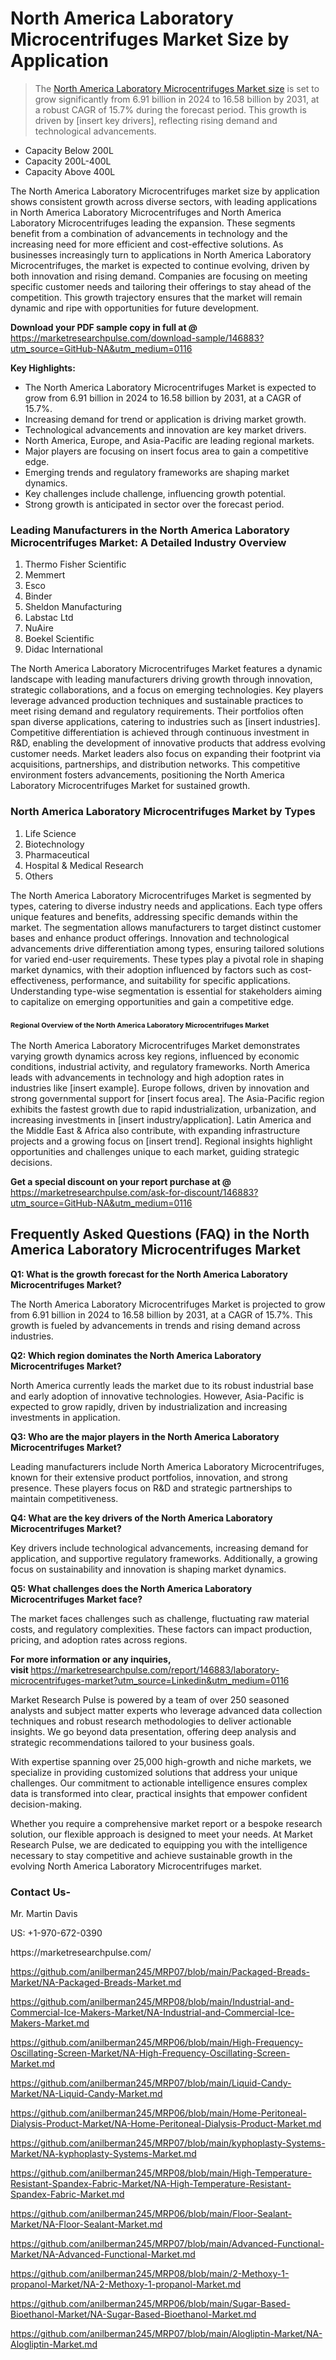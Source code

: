 <h1>North America Laboratory Microcentrifuges Market&nbsp;Size by Application</h1><blockquote><p>The <a href="https://marketresearchpulse.com/download-sample/146883?utm_source=GitHub-NA&amp;utm_medium=0116">North America Laboratory Microcentrifuges Market size</a> is set to grow significantly from 6.91 billion in 2024 to 16.58 billion by 2031, at a robust CAGR of 15.7% during the forecast period. This growth is driven by [insert key drivers], reflecting rising demand and technological advancements.</p></blockquote><ul><li>Capacity Below 200L <li> Capacity 200L-400L <li> Capacity Above 400L</li></ul><p>The North America Laboratory Microcentrifuges market size by application shows consistent growth across diverse sectors, with leading applications in North America Laboratory Microcentrifuges and North America Laboratory Microcentrifuges leading the expansion. These segments benefit from a combination of advancements in technology and the increasing need for more efficient and cost-effective solutions. As businesses increasingly turn to applications in North America Laboratory Microcentrifuges, the market is expected to continue evolving, driven by both innovation and rising demand. Companies are focusing on meeting specific customer needs and tailoring their offerings to stay ahead of the competition. This growth trajectory ensures that the market will remain dynamic and ripe with opportunities for future development.</p><p><strong>Download your PDF sample copy in full at @ </strong><a href="https://marketresearchpulse.com/download-sample/146883?utm_source=GitHub-NA&amp;utm_medium=0116">https://marketresearchpulse.com/download-sample/146883?utm_source=GitHub-NA&amp;utm_medium=0116</a></p><p><strong>Key Highlights: </strong></p><ul><li>The North America Laboratory Microcentrifuges Market is expected to grow from 6.91 billion in 2024 to 16.58 billion by 2031, at a CAGR of 15.7%.</li><li>Increasing demand for trend or application is driving market growth.</li><li>Technological advancements and innovation are key market drivers.</li><li>North America, Europe, and Asia-Pacific are leading regional markets.</li><li>Major players are focusing on insert focus area to gain a competitive edge.</li><li>Emerging trends and regulatory frameworks are shaping market dynamics.</li><li>Key challenges include challenge, influencing growth potential.</li><li>Strong growth is anticipated in sector over the forecast period.</li></ul><h3>Leading Manufacturers in the North America Laboratory Microcentrifuges Market: A Detailed Industry Overview</h3><ol><li>Thermo Fisher Scientific</li><li>Memmert</li><li>Esco</li><li>Binder</li><li>Sheldon Manufacturing</li><li>Labstac Ltd</li><li>NuAire</li><li>Boekel Scientific</li><li>Didac International</li></ol><div class="flex max-w-full flex-col flex-grow"><div class="min-h-8 text-message flex w-full flex-col items-end gap-2 whitespace-normal break-words [.text-message+&amp;]:mt-5" dir="auto" data-message-author-role="assistant" data-message-id="fd8432e4-4910-450d-b182-61b7bfb0a01f" data-message-model-slug="gpt-4o"><div class="flex w-full flex-col gap-1 empty:hidden first:pt-[3px]"><div class="markdown prose w-full break-words dark:prose-invert light"><p>The North America Laboratory Microcentrifuges Market features a dynamic landscape with leading manufacturers driving growth through innovation, strategic collaborations, and a focus on emerging technologies. Key players leverage advanced production techniques and sustainable practices to meet rising demand and regulatory requirements. Their portfolios often span diverse applications, catering to industries such as [insert industries]. Competitive differentiation is achieved through continuous investment in R&amp;D, enabling the development of innovative products that address evolving customer needs. Market leaders also focus on expanding their footprint via acquisitions, partnerships, and distribution networks. This competitive environment fosters advancements, positioning the North America Laboratory Microcentrifuges Market for sustained growth.</p></div></div></div></div><h3>North America Laboratory Microcentrifuges Market by Types</h3><ol><li>Life Science <li> Biotechnology <li> Pharmaceutical <li> Hospital & Medical Research <li> Others</li></ol><div class="flex max-w-full flex-col flex-grow"><div class="min-h-8 text-message flex w-full flex-col items-end gap-2 whitespace-normal break-words [.text-message+&amp;]:mt-5" dir="auto" data-message-author-role="assistant" data-message-id="084470be-0bb7-4664-bddf-5156b4f41249" data-message-model-slug="gpt-4o-mini"><div class="flex w-full flex-col gap-1 empty:hidden first:pt-[3px]"><div class="markdown prose w-full break-words dark:prose-invert light"><p>The North America Laboratory Microcentrifuges Market is segmented by types, catering to diverse industry needs and applications. Each type offers unique features and benefits, addressing specific demands within the market. The segmentation allows manufacturers to target distinct customer bases and enhance product offerings. Innovation and technological advancements drive differentiation among types, ensuring tailored solutions for varied end-user requirements. These types play a pivotal role in shaping market dynamics, with their adoption influenced by factors such as cost-effectiveness, performance, and suitability for specific applications. Understanding type-wise segmentation is essential for stakeholders aiming to capitalize on emerging opportunities and gain a competitive edge.</p></div></div></div></div><h3><span style="font-size: 11px;">Regional Overview of the North America Laboratory Microcentrifuges Market</span></h3><div class="flex max-w-full flex-col flex-grow"><div class="min-h-8 text-message flex w-full flex-col items-end gap-2 whitespace-normal break-words [.text-message+&amp;]:mt-5" dir="auto" data-message-author-role="assistant" data-message-id="e9038762-ce64-4e30-91c9-9bd413514231" data-message-model-slug="gpt-4o-mini"><div class="flex w-full flex-col gap-1 empty:hidden first:pt-[3px]"><div class="markdown prose w-full break-words dark:prose-invert light"><p>The North America Laboratory Microcentrifuges Market demonstrates varying growth dynamics across key regions, influenced by economic conditions, industrial activity, and regulatory frameworks. North America leads with advancements in technology and high adoption rates in industries like [insert example]. Europe follows, driven by innovation and strong governmental support for [insert focus area]. The Asia-Pacific region exhibits the fastest growth due to rapid industrialization, urbanization, and increasing investments in [insert industry/application]. Latin America and the Middle East &amp; Africa also contribute, with expanding infrastructure projects and a growing focus on [insert trend]. Regional insights highlight opportunities and challenges unique to each market, guiding strategic decisions.</p></div></div></div></div><p><strong>Get a special discount on your report purchase at @ </strong><a href="https://marketresearchpulse.com/ask-for-discount/146883?utm_source=GitHub-NA&amp;utm_medium=0116">https://marketresearchpulse.com/ask-for-discount/146883?utm_source=GitHub-NA&amp;utm_medium=0116</a></p><h2>Frequently Asked Questions (FAQ) in the North America Laboratory Microcentrifuges Market</h2><p><strong>Q1: What is the growth forecast for the North America Laboratory Microcentrifuges Market?</strong></p><p>The North America Laboratory Microcentrifuges Market is projected to grow from 6.91 billion in 2024 to 16.58 billion by 2031, at a CAGR of 15.7%. This growth is fueled by advancements in trends and rising demand across industries.</p><p><strong>Q2: Which region dominates the North America Laboratory Microcentrifuges Market?</strong></p><p>North America currently leads the market due to its robust industrial base and early adoption of innovative technologies. However, Asia-Pacific is expected to grow rapidly, driven by industrialization and increasing investments in application.</p><p><strong>Q3: Who are the major players in the North America Laboratory Microcentrifuges Market?</strong></p><p>Leading manufacturers include North America Laboratory Microcentrifuges, known for their extensive product portfolios, innovation, and strong presence. These players focus on R&amp;D and strategic partnerships to maintain competitiveness.</p><p><strong>Q4: What are the key drivers of the North America Laboratory Microcentrifuges Market?</strong></p><p>Key drivers include technological advancements, increasing demand for application, and supportive regulatory frameworks. Additionally, a growing focus on sustainability and innovation is shaping market dynamics.</p><p><strong>Q5: What challenges does the North America Laboratory Microcentrifuges Market face?</strong></p><p>The market faces challenges such as challenge, fluctuating raw material costs, and regulatory complexities. These factors can impact production, pricing, and adoption rates across regions.</p><p><strong>For more information or any inquiries, visit&nbsp;</strong><a href="https://marketresearchpulse.com/report/146883/laboratory-microcentrifuges-market?utm_source=Linkedin&utm_medium=0116">https://marketresearchpulse.com/report/146883/laboratory-microcentrifuges-market?utm_source=Linkedin&utm_medium=0116</a></p><p>Market Research Pulse is powered by a team of over 250 seasoned analysts and subject matter experts who leverage advanced data collection techniques and robust research methodologies to deliver actionable insights. We go beyond data presentation, offering deep analysis and strategic recommendations tailored to your business goals.</p><p>With expertise spanning over 25,000 high-growth and niche markets, we specialize in providing customized solutions that address your unique challenges. Our commitment to actionable intelligence ensures complex data is transformed into clear, practical insights that empower confident decision-making.</p><p>Whether you require a comprehensive market report or a bespoke research solution, our flexible approach is designed to meet your needs. At Market Research Pulse, we are dedicated to equipping you with the intelligence necessary to stay competitive and achieve sustainable growth in the evolving North America Laboratory Microcentrifuges market.</p><h3><strong>Contact Us-</strong></h3><p>Mr. Martin Davis</p><p>US: +1-970-672-0390</p><p>https://marketresearchpulse.com/</p><p><a href="https://github.com/anilberman245/MRP07/blob/main/Packaged-Breads-Market/NA-Packaged-Breads-Market.md">https://github.com/anilberman245/MRP07/blob/main/Packaged-Breads-Market/NA-Packaged-Breads-Market.md</a></p><p><a href="https://github.com/anilberman245/MRP08/blob/main/Industrial-and-Commercial-Ice-Makers-Market/NA-Industrial-and-Commercial-Ice-Makers-Market.md">https://github.com/anilberman245/MRP08/blob/main/Industrial-and-Commercial-Ice-Makers-Market/NA-Industrial-and-Commercial-Ice-Makers-Market.md</a></p><p><a href="https://github.com/anilberman245/MRP06/blob/main/High-Frequency-Oscillating-Screen-Market/NA-High-Frequency-Oscillating-Screen-Market.md">https://github.com/anilberman245/MRP06/blob/main/High-Frequency-Oscillating-Screen-Market/NA-High-Frequency-Oscillating-Screen-Market.md</a></p><p><a href="https://github.com/anilberman245/MRP07/blob/main/Liquid-Candy-Market/NA-Liquid-Candy-Market.md">https://github.com/anilberman245/MRP07/blob/main/Liquid-Candy-Market/NA-Liquid-Candy-Market.md</a></p><p><a href="https://github.com/anilberman245/MRP06/blob/main/Home-Peritoneal-Dialysis-Product-Market/NA-Home-Peritoneal-Dialysis-Product-Market.md">https://github.com/anilberman245/MRP06/blob/main/Home-Peritoneal-Dialysis-Product-Market/NA-Home-Peritoneal-Dialysis-Product-Market.md</a></p><p><a href="https://github.com/anilberman245/MRP07/blob/main/kyphoplasty-Systems-Market/NA-kyphoplasty-Systems-Market.md">https://github.com/anilberman245/MRP07/blob/main/kyphoplasty-Systems-Market/NA-kyphoplasty-Systems-Market.md</a></p><p><a href="https://github.com/anilberman245/MRP08/blob/main/High-Temperature-Resistant-Spandex-Fabric-Market/NA-High-Temperature-Resistant-Spandex-Fabric-Market.md">https://github.com/anilberman245/MRP08/blob/main/High-Temperature-Resistant-Spandex-Fabric-Market/NA-High-Temperature-Resistant-Spandex-Fabric-Market.md</a></p><p><a href="https://github.com/anilberman245/MRP06/blob/main/Floor-Sealant-Market/NA-Floor-Sealant-Market.md">https://github.com/anilberman245/MRP06/blob/main/Floor-Sealant-Market/NA-Floor-Sealant-Market.md</a></p><p><a href="https://github.com/anilberman245/MRP07/blob/main/Advanced-Functional-Market/NA-Advanced-Functional-Market.md">https://github.com/anilberman245/MRP07/blob/main/Advanced-Functional-Market/NA-Advanced-Functional-Market.md</a></p><p><a href="https://github.com/anilberman245/MRP08/blob/main/2-Methoxy-1-propanol-Market/NA-2-Methoxy-1-propanol-Market.md">https://github.com/anilberman245/MRP08/blob/main/2-Methoxy-1-propanol-Market/NA-2-Methoxy-1-propanol-Market.md</a></p><p><a href="https://github.com/anilberman245/MRP06/blob/main/Sugar-Based-Bioethanol-Market/NA-Sugar-Based-Bioethanol-Market.md">https://github.com/anilberman245/MRP06/blob/main/Sugar-Based-Bioethanol-Market/NA-Sugar-Based-Bioethanol-Market.md</a></p><p><a href="https://github.com/anilberman245/MRP07/blob/main/Alogliptin-Market/NA-Alogliptin-Market.md">https://github.com/anilberman245/MRP07/blob/main/Alogliptin-Market/NA-Alogliptin-Market.md</a></p>
